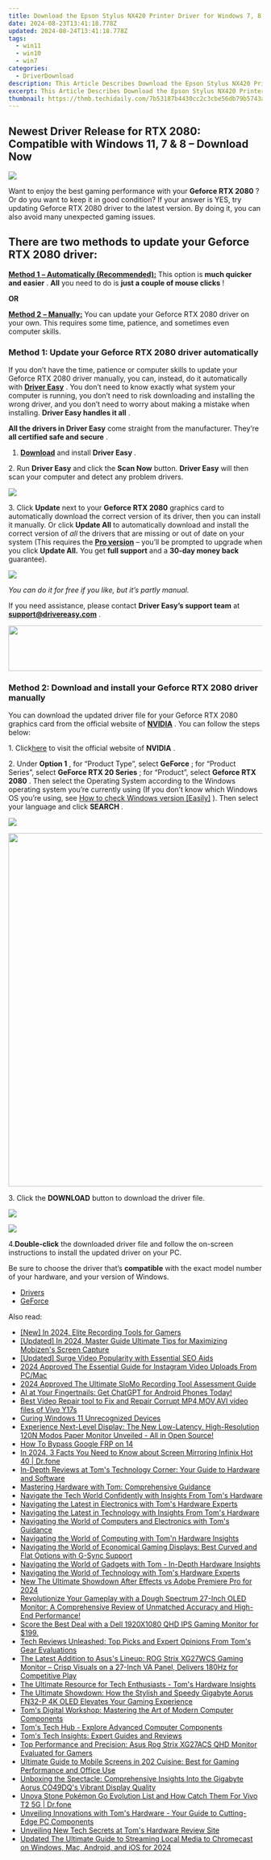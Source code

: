 ```yaml
---
title: Download the Epson Stylus NX420 Printer Driver for Windows 7, 8 & 10 - Free and Compatible
date: 2024-08-23T13:41:18.778Z
updated: 2024-08-24T13:41:18.778Z
tags:
  - win11
  - win10
  - win7
categories:
  - DriverDownload
description: This Article Describes Download the Epson Stylus NX420 Printer Driver for Windows 7, 8 & 10 - Free and Compatible
excerpt: This Article Describes Download the Epson Stylus NX420 Printer Driver for Windows 7, 8 & 10 - Free and Compatible
thumbnail: https://thmb.techidaily.com/7b53187b4430cc2c3cbe56db79b5743ab13bdfc8c137447758d708535575ea61.png
---
```


## Newest Driver Release for RTX 2080: Compatible with Windows 11, 7 & 8 – Download Now

![](https://images.drivereasy.com/wp-content/uploads/2018/11/Snap457.png)

 Want to enjoy the best gaming performance with your **Geforce RTX 2080** ? Or do you want to keep it in good condition? If your answer is YES, try updating Geforce RTX 2080 driver to the latest version. By doing it, you can also avoid many unexpected gaming issues.

## **There are two methods to update your Geforce RTX 2080 driver:**

[**Method 1** **– Automatically (Recommended):**](https://www.drivereasy.com/knowledge/geforce-rtx-2080-driver-download-for-windows/#b) This option is **much quicker and easier** . **All** you need to do is **just a couple of mouse clicks** !

**OR**

[**Method 2** **– Manually:**](https://tools.techidaily.com/drivereasy/download/) You can update your Geforce RTX 2080 driver on your own. This requires some time, patience, and sometimes even computer skills.

### Method 1: Update your Geforce RTX 2080 driver automatically

 If you don’t have the time, patience or computer skills to update your Geforce RTX 2080 driver manually, you can, instead, do it automatically with **[Driver Easy](https://tools.techidaily.com/drivereasy/download/)**  . You don’t need to know exactly what system your computer is running, you don’t need to risk downloading and installing the wrong driver, and you don’t need to worry about making a mistake when installing. **Driver Easy handles it all** .

**All the drivers in Driver Easy** come straight from the manufacturer. They‘re **all certified safe and secure** .

 1. **[Download](https://tools.techidaily.com/drivereasy/download/)**  and install **Driver Easy** .

 2\. Run **Driver Easy** and click the **Scan Now** button. **Driver Easy** will then scan your computer and detect any problem drivers.

![](https://images.drivereasy.com/wp-content/uploads/2018/11/Snap455.png)

 3\. Click **Update** next to your **Geforce RTX 2080** graphics card to automatically download the correct version of its driver, then you can install it manually. Or click **Update All** to automatically download and install the correct version of _all_ the drivers that are missing or out of date on your system (This requires the **[Pro version](https://tools.techidaily.com/drivereasy/download/)**  – you’ll be prompted to upgrade when you click **Update All.**  You get **full support** and a **30-day money back** guarantee).

![](https://images.drivereasy.com/wp-content/uploads/2018/11/Snap454-1.png)

_You can do it for free if you like, but it’s partly manual._

 If you need assistance, please contact **Driver Easy’s support team** at **[support@drivereasy.com](https://tools.techidaily.com/drivereasy/download/)**  .

<!-- affiliate ads begin -->
<a href="https://united.elfm.net/c/5597632/517826/4704" target="_top" id="517826"><img src="//a.impactradius-go.com/display-ad/4704-517826" border="0" alt="" width="728" height="90"/></a><img height="0" width="0" src="https://united.elfm.net/i/5597632/517826/4704" style="position:absolute;visibility:hidden;" border="0" />
<!-- affiliate ads end -->
### Method 2: Download and install your Geforce RTX 2080 driver manually

 You can download the updated driver file for your Geforce RTX 2080 graphics card from the official website of **[NVIDIA](https://tools.techidaily.com/drivereasy/download/)**  . You can follow the steps below:

 1\. Click[here](https://tools.techidaily.com/drivereasy/download/) to visit the official website of **NVIDIA** .

 2\. Under **Option 1** , for “Product Type”, select **GeForce** ; for “Product Series”, select **GeForce RTX 20 Series** ; for “Product”, select **Geforce RTX 2080** . Then select the Operating System according to the Windows operating system you’re currently using (If you don’t know which Windows OS you’re using, see [ How to check Windows version \[Easily\]](https://tools.techidaily.com/drivereasy/download/) ). Then select your language and click **SEARCH** .

![](https://images.drivereasy.com/wp-content/uploads/2018/11/Snap469.png)

<!-- affiliate ads begin -->
<a href="https://unicoeye.pxf.io/c/5597632/2084396/18498" target="_top" id="2084396"><img src="//a.impactradius-go.com/display-ad/18498-2084396" border="0" alt="" width="1920" height="700"/></a><img height="0" width="0" src="https://imp.pxf.io/i/5597632/2084396/18498" style="position:absolute;visibility:hidden;" border="0" />
<!-- affiliate ads end -->
 3\. Click the **DOWNLOAD** button to download the driver file.

![](https://images.drivereasy.com/wp-content/uploads/2018/11/Snap461.png)

<!-- affiliate ads begin -->
<a href="https://store.advancedwebranking.com/order/checkout.php?PRODS=4715051&QTY=1&AFFILIATE=108875&CART=1"><img src="https://secure.avangate.com/images/merchant/14edc6ebfdae2e23bbed83d67f50e983/products/33_awr%20logo.png" border="0"></a>
<!-- affiliate ads end -->
 4.**Double-click** the downloaded driver file and follow the on-screen instructions to install the updated driver on your PC.

 Be sure to choose the driver that’s **compatible** with the exact model number of your hardware, and your version of Windows.

* [Drivers](https://tools.techidaily.com/drivereasy/download/)
* [GeForce](https://tools.techidaily.com/drivereasy/download/)

<ins class="adsbygoogle"
     style="display:block"
     data-ad-format="autorelaxed"
     data-ad-client="ca-pub-7571918770474297"
     data-ad-slot="1223367746"></ins>



<ins class="adsbygoogle"
     style="display:block"
     data-ad-client="ca-pub-7571918770474297"
     data-ad-slot="8358498916"
     data-ad-format="auto"
     data-full-width-responsive="true"></ins>

<span class="atpl-alsoreadstyle">Also read:</span>
<div><ul>
<li><a href="https://youtube-webster.techidaily.com/n-2024-elite-recording-tools-for-gamers/"><u>[New] In 2024, Elite Recording Tools for Gamers</u></a></li>
<li><a href="https://digital-screen-recording.techidaily.com/updated-in-2024-master-guide-ultimate-tips-for-maximizing-mobizens-screen-capture/"><u>[Updated] In 2024, Master Guide  Ultimate Tips for Maximizing Mobizen's Screen Capture</u></a></li>
<li><a href="https://facebook-record-videos.techidaily.com/updated-surge-video-popularity-with-essential-seo-aids/"><u>[Updated] Surge Video Popularity with Essential SEO Aids</u></a></li>
<li><a href="https://instagram-video-files.techidaily.com/2024-approved-the-essential-guide-for-instagram-video-uploads-from-pcmac/"><u>2024 Approved  The Essential Guide for Instagram Video Uploads From PC/Mac</u></a></li>
<li><a href="https://fox-blue.techidaily.com/2024-approved-the-ultimate-slomo-recording-tool-assessment-guide/"><u>2024 Approved  The Ultimate SloMo Recording Tool Assessment Guide</u></a></li>
<li><a href="https://tech-haven.techidaily.com/ai-at-your-fingertnails-get-chatgpt-for-android-phones-today/"><u>AI at Your Fingertnails: Get ChatGPT for Android Phones Today!</u></a></li>
<li><a href="https://phone-solutions.techidaily.com/best-video-repair-tool-to-fix-and-repair-corrupt-mp4-mov-avi-video-files-of-vivo-y17s-by-stellar-video-repair-mobile-video-repair/"><u>Best Video Repair tool to Fix and Repair Corrupt MP4,MOV,AVI video files of Vivo Y17s</u></a></li>
<li><a href="https://win11-tips.techidaily.com/curing-windows-11-unrecognized-devices/"><u>Curing Windows 11 Unrecognized Devices</u></a></li>
<li><a href="https://hardware-updates.techidaily.com/1723862771512-experience-next-level-display-the-new-low-latency-high-resolution-120n-modos-paper-monitor-unveiled-all-in-open-source/"><u>Experience Next-Level Display: The New Low-Latency, High-Resolution 120N Modos Paper Monitor Unveiled - All in Open Source!</u></a></li>
<li><a href="https://phone-solutions.techidaily.com/how-to-bypass-google-frp-on-14-by-drfone-android-unlock-remove-google-frp/"><u>How To Bypass Google FRP on 14</u></a></li>
<li><a href="https://screen-mirror.techidaily.com/in-2024-3-facts-you-need-to-know-about-screen-mirroring-infinix-hot-40-drfone-by-drfone-android/"><u>In 2024, 3 Facts You Need to Know about Screen Mirroring Infinix Hot 40 | Dr.fone</u></a></li>
<li><a href="https://hardware-updates.techidaily.com/in-depth-reviews-at-toms-technology-corner-your-guide-to-hardware-and-software/"><u>In-Depth Reviews at Tom's Technology Corner: Your Guide to Hardware and Software</u></a></li>
<li><a href="https://hardware-updates.techidaily.com/mastering-hardware-with-tom-comprehensive-guidance/"><u>Mastering Hardware with Tom: Comprehensive Guidance</u></a></li>
<li><a href="https://hardware-updates.techidaily.com/navigate-the-tech-world-confidently-with-insights-from-toms-hardware/"><u>Navigate the Tech World Confidently with Insights From Tom's Hardware</u></a></li>
<li><a href="https://hardware-updates.techidaily.com/navigating-the-latest-in-electronics-with-toms-hardware-experts/"><u>Navigating the Latest in Electronics with Tom's Hardware Experts</u></a></li>
<li><a href="https://hardware-updates.techidaily.com/navigating-the-latest-in-technology-with-insights-from-toms-hardware/"><u>Navigating the Latest in Technology with Insights From Tom's Hardware</u></a></li>
<li><a href="https://hardware-updates.techidaily.com/navigating-the-world-of-computers-and-electronics-with-toms-guidance/"><u>Navigating the World of Computers and Electronics with Tom's Guidance</u></a></li>
<li><a href="https://hardware-updates.techidaily.com/navigating-the-world-of-computing-with-tomn-hardware-insights/"><u>Navigating the World of Computing with Tom'n Hardware Insights</u></a></li>
<li><a href="https://hardware-updates.techidaily.com/navigating-the-world-of-economical-gaming-displays-best-curved-and-flat-options-with-g-sync-support/"><u>Navigating the World of Economical Gaming Displays: Best Curved and Flat Options with G-Sync Support</u></a></li>
<li><a href="https://hardware-updates.techidaily.com/navigating-the-world-of-gadgets-with-tom-in-depth-hardware-insights/"><u>Navigating the World of Gadgets with Tom - In-Depth Hardware Insights</u></a></li>
<li><a href="https://hardware-updates.techidaily.com/navigating-the-world-of-technology-with-toms-hardware-experts/"><u>Navigating the World of Technology with Tom's Hardware Experts</u></a></li>
<li><a href="https://video-content-creator.techidaily.com/new-the-ultimate-showdown-after-effects-vs-adobe-premiere-pro-for-2024/"><u>New The Ultimate Showdown After Effects vs Adobe Premiere Pro for 2024</u></a></li>
<li><a href="https://hardware-updates.techidaily.com/revolutionize-your-gameplay-with-a-dough-spectrum-27-inch-oled-monitor-a-comprehensive-review-of-unmatched-accuracy-and-high-end-performance/"><u>Revolutionize Your Gameplay with a Dough Spectrum 27-Inch OLED Monitor: A Comprehensive Review of Unmatched Accuracy and High-End Performance!</u></a></li>
<li><a href="https://hardware-updates.techidaily.com/score-the-best-deal-with-a-dell-1920x1080-qhd-ips-gaming-monitor-for-199/"><u>Score the Best Deal with a Dell 1920X1080 QHD IPS Gaming Monitor for $199.</u></a></li>
<li><a href="https://hardware-updates.techidaily.com/tech-reviews-unleashed-top-picks-and-expert-opinions-from-toms-gear-evaluations/"><u>Tech Reviews Unleashed: Top Picks and Expert Opinions From Tom's Gear Evaluations</u></a></li>
<li><a href="https://hardware-updates.techidaily.com/the-latest-addition-to-asuss-lineup-rog-strix-xg27wcs-gaming-monitor-crisp-visuals-on-a-27-inch-va-panel-delivers-180hz-for-competitive-play/"><u>The Latest Addition to Asus's Lineup: ROG Strix XG27WCS Gaming Monitor – Crisp Visuals on a 27-Inch VA Panel, Delivers 180Hz for Competitive Play</u></a></li>
<li><a href="https://hardware-updates.techidaily.com/the-ultimate-resource-for-tech-enthusiasts-toms-hardware-insights/"><u>The Ultimate Resource for Tech Enthusiasts - Tom's Hardware Insights</u></a></li>
<li><a href="https://hardware-updates.techidaily.com/the-ultimate-showdown-how-the-stylish-and-speedy-gigabyte-aorus-fn32-p-4k-oled-elevates-your-gaming-experience/"><u>The Ultimate Showdown: How the Stylish and Speedy Gigabyte Aorus FN32-P 4K OLED Elevates Your Gaming Experience</u></a></li>
<li><a href="https://hardware-updates.techidaily.com/toms-digital-workshop-mastering-the-art-of-modern-computer-components/"><u>Tom's Digital Workshop: Mastering the Art of Modern Computer Components</u></a></li>
<li><a href="https://hardware-updates.techidaily.com/toms-tech-hub-explore-advanced-computer-components/"><u>Tom's Tech Hub - Explore Advanced Computer Components</u></a></li>
<li><a href="https://hardware-updates.techidaily.com/toms-tech-insights-expert-guides-and-reviews/"><u>Tom's Tech Insights: Expert Guides and Reviews</u></a></li>
<li><a href="https://hardware-updates.techidaily.com/top-performance-and-precision-asus-rog-strix-xg27acs-qhd-monitor-evaluated-for-gamers/"><u>Top Performance and Precision: Asus Rog Strix XG27ACS QHD Monitor Evaluated for Gamers</u></a></li>
<li><a href="https://hardware-updates.techidaily.com/ultimate-guide-to-mobile-screens-in-202-cuisine-best-for-gaming-performance-and-office-use/"><u>Ultimate Guide to Mobile Screens in 202 Cuisine: Best for Gaming Performance and Office Use</u></a></li>
<li><a href="https://hardware-updates.techidaily.com/unboxing-the-spectacle-comprehensive-insights-into-the-gigabyte-aorus-co49dqs-vibrant-display-quality/"><u>Unboxing the Spectacle: Comprehensive Insights Into the Gigabyte Aorus CO49DQ's Vibrant Display Quality</u></a></li>
<li><a href="https://change-location.techidaily.com/unova-stone-pokemon-go-evolution-list-and-how-catch-them-for-vivo-t2-5g-drfone-by-drfone-virtual-android/"><u>Unova Stone Pokémon Go Evolution List and How Catch Them For Vivo T2 5G | Dr.fone</u></a></li>
<li><a href="https://hardware-updates.techidaily.com/unveiling-innovations-with-toms-hardware-your-guide-to-cutting-edge-pc-components/"><u>Unveiling Innovations with Tom's Hardware - Your Guide to Cutting-Edge PC Components</u></a></li>
<li><a href="https://hardware-updates.techidaily.com/unveiling-new-tech-secrets-at-toms-hardware-review-site/"><u>Unveiling New Tech Secrets at Tom's Hardware Review Site</u></a></li>
<li><a href="https://ai-video-tools.techidaily.com/updated-the-ultimate-guide-to-streaming-local-media-to-chromecast-on-windows-mac-android-and-ios-for-2024/"><u>Updated The Ultimate Guide to Streaming Local Media to Chromecast on Windows, Mac, Android, and iOS for 2024</u></a></li>
</ul></div>
